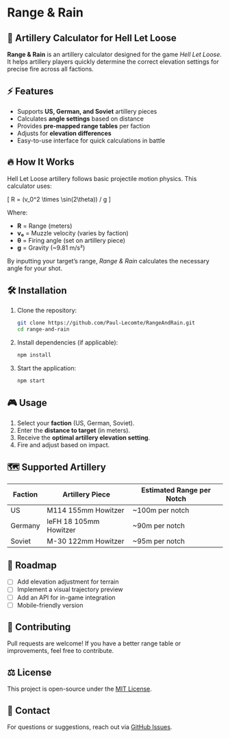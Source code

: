 # Range & Rain

## 🎯 Artillery Calculator for Hell Let Loose

**Range & Rain** is an artillery calculator designed for the game *Hell Let Loose*. It helps artillery players quickly determine the correct elevation settings for precise fire across all factions.

## ⚡ Features

- Supports **US, German, and Soviet** artillery pieces
- Calculates **angle settings** based on distance
- Provides **pre-mapped range tables** per faction
- Adjusts for **elevation differences**
- Easy-to-use interface for quick calculations in battle

## 🔥 How It Works

Hell Let Loose artillery follows basic projectile motion physics. This calculator uses:

\[ R = (v_0^2 \times \sin(2\theta)) / g \]

Where:
- **R** = Range (meters)
- **v₀** = Muzzle velocity (varies by faction)
- **θ** = Firing angle (set on artillery piece)
- **g** = Gravity (~9.81 m/s²)

By inputting your target’s range, *Range & Rain* calculates the necessary angle for your shot.

## 🛠️ Installation

1. Clone the repository:
   ```bash
   git clone https://github.com/Paul-Lecomte/RangeAndRain.git
   cd range-and-rain
   ```
2. Install dependencies (if applicable):
   ```bash
   npm install
   ```
3. Start the application:
   ```bash
   npm start
   ```

## 🎮 Usage

1. Select your **faction** (US, German, Soviet).
2. Enter the **distance to target** (in meters).
3. Receive the **optimal artillery elevation setting**.
4. Fire and adjust based on impact.

## 🗺️ Supported Artillery
| Faction  | Artillery Piece          | Estimated Range per Notch |
|----------|--------------------------|---------------------------|
| US       | M114 155mm Howitzer      | ~100m per notch           |
| Germany  | leFH 18 105mm Howitzer   | ~90m per notch            |
| Soviet   | M-30 122mm Howitzer      | ~95m per notch            |

## 📌 Roadmap
- [ ] Add elevation adjustment for terrain
- [ ] Implement a visual trajectory preview
- [ ] Add an API for in-game integration
- [ ] Mobile-friendly version

## 🤝 Contributing
Pull requests are welcome! If you have a better range table or improvements, feel free to contribute.

## ⚖️ License
This project is open-source under the [MIT License](LICENSE).

## 📧 Contact
For questions or suggestions, reach out via [GitHub Issues](https://github.com/Paul-Lecomte/RangeAndRain/issues).
